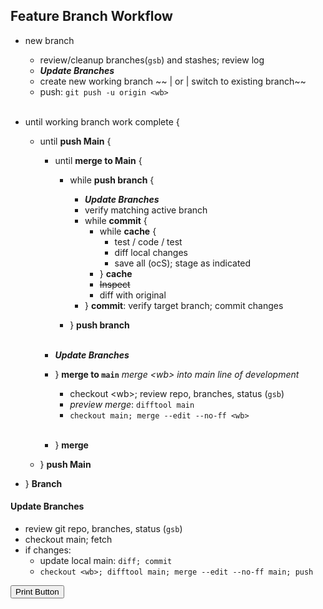 ## Feature Branch Workflow

- new branch
  - review/cleanup branches(`gsb`) and stashes; review log
  - ***Update Branches***
  - create new working branch ~~ | or | switch to existing branch~~
  - push: `git push -u origin <wb>`<br/><br/>

- until working branch work complete {
  - until **push Main** {
    - until **merge to Main** {

      - while **push branch** {
        - ***Update Branches***
        - verify matching active branch
        - while **commit** {
          - while **cache** {
            - test / code / test
            - diff local changes
            - save all (ocS); stage as indicated
          - } **cache**
          - ~~Inspect~~
          - diff with original
        - } **commit**: verify target branch; commit changes

      - } **push branch**
<br/><br/>
    - ***Update Branches***
    - } **merge to `main`** *merge &lt;wb&gt; into main line of development*
      - checkout &lt;wb&gt;; review repo, branches, status (`gsb`)
      - *preview merge*: `difftool main`
      - `checkout main; merge --edit --no-ff <wb>`<br><br>
    - } **merge**
  - } **push Main**
- } **Branch**

#### Update Branches
- review git repo, branches, status (`gsb`)
- checkout main; fetch
- if changes:
  - update local main: `diff; commit`
  - `checkout <wb>; difftool main; merge --edit --no-ff main; push`

<button onclick="window.print()">Print Button</button>
